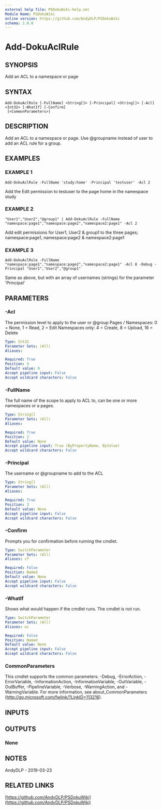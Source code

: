 ```yaml
---
external help file: PSDokuWiki-help.xml
Module Name: PSDokuWiki
online version: https://github.com/AndyDLP/PSDokuWiki
schema: 2.0.0
---
```


# Add-DokuAclRule

## SYNOPSIS
Add an ACL to a namespace or page

## SYNTAX

```
Add-DokuAclRule [-FullName] <String[]> [-Principal] <String[]> [-Acl] <Int32> [-WhatIf] [-Confirm]
 [<CommonParameters>]
```

## DESCRIPTION
Add an ACL to a namespace or page.
Use @groupname instead of user to add an ACL rule for a group.

## EXAMPLES

### EXAMPLE 1
```
Add-DokuAclRule -FullName 'study:home' -Principal 'testuser' -Acl 2
```

Add the Edit permission to testuser to the page home in the namespace study

### EXAMPLE 2
```
"User1","User2","@group1" | Add-DokuAclRule -FullName "namespace:page1","namespace:page2","namespace2:page1" -Acl 2
```

Add edit permissions for User1, User2 & group1 to the three pages; namespace:page1, namespace:page2 & namespace2:page1

### EXAMPLE 3
```
Add-DokuAclRule -FullName "namespace:page1","namespace:page2","namespace2:page1" -Acl 8 -Debug -Principal "User1","User2","@group1"
```

Same as above, but with an array of usernames (strings) for the parameter 'Principal'

## PARAMETERS

### -Acl
The permission level to apply to the user or @group
Pages / Namespaces: 0 = None, 1 = Read, 2 = Edit
Namespaces only:    4 = Create, 8 = Upload, 16 = Delete

```yaml
Type: Int32
Parameter Sets: (All)
Aliases:

Required: True
Position: 4
Default value: 0
Accept pipeline input: False
Accept wildcard characters: False
```

### -FullName
The full name of the scope to apply to ACL to, can be one or more namespaces or a pages.

```yaml
Type: String[]
Parameter Sets: (All)
Aliases:

Required: True
Position: 2
Default value: None
Accept pipeline input: True (ByPropertyName, ByValue)
Accept wildcard characters: False
```

### -Principal
The username or @groupname to add to the ACL

```yaml
Type: String[]
Parameter Sets: (All)
Aliases:

Required: True
Position: 3
Default value: None
Accept pipeline input: False
Accept wildcard characters: False
```

### -Confirm
Prompts you for confirmation before running the cmdlet.

```yaml
Type: SwitchParameter
Parameter Sets: (All)
Aliases: cf

Required: False
Position: Named
Default value: None
Accept pipeline input: False
Accept wildcard characters: False
```

### -WhatIf
Shows what would happen if the cmdlet runs.
The cmdlet is not run.

```yaml
Type: SwitchParameter
Parameter Sets: (All)
Aliases: wi

Required: False
Position: Named
Default value: None
Accept pipeline input: False
Accept wildcard characters: False
```

### CommonParameters
This cmdlet supports the common parameters: -Debug, -ErrorAction, -ErrorVariable, -InformationAction, -InformationVariable, -OutVariable, -OutBuffer, -PipelineVariable, -Verbose, -WarningAction, and -WarningVariable.
For more information, see about_CommonParameters (http://go.microsoft.com/fwlink/?LinkID=113216).

## INPUTS

## OUTPUTS

### None
## NOTES
AndyDLP - 2019-03-23

## RELATED LINKS

[https://github.com/AndyDLP/PSDokuWiki](https://github.com/AndyDLP/PSDokuWiki)

